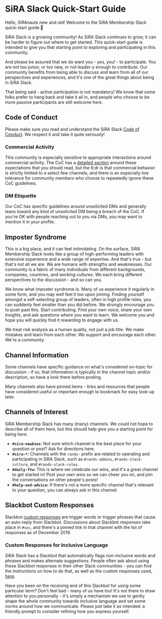 # SiRA Slack Quick-Start Guide

Hello, SiRAnauts new and old! Welcome to the SiRA Membership Slack quick-start guide 🙂

SiRA Slack is a growing community! As SiRA Slack continues to grow, it can be harder to figure out where to get started. This quick-start guide is intended to give you that starting point to exploring and participating in this community. 

And please be assured that we do want you - _yes, you!_ - to participate. You are not too junior, or too new, or not leader-y enough to contribute. Our community benefits from being able to discuss and learn from all of our perspectives and experiences, and it's one of the great things about being in SiRA Slack.

That being said - active participation is not mandatory! We know that some folks prefer to hang back and take it all in, and people who choose to be more passive participants are still welcome here.

## Code of Conduct

Please make sure you read and understand the SiRA Slack [Code of Conduct](https://github.com/societyinforisk/code-of-conduct/blob/main/code-of-conduct.md). We respect it and take it quite seriously!

### Commercial Activity

This community is especially sensitive to appropriate interactions around commercial activity. The CoC has a [detailed section](https://github.com/societyinforisk/code-of-conduct/blob/main/code-of-conduct.md#not-for-profit-mostly) around these expectations that you should read, but the tl;dr is that commercial behavior is strictly limited to a select few channels, and there is an especially low tolerance for community members who choose to repeatedly ignore these CoC guidelines.

### DM Etiquette

Our CoC has specific guidelines around unsolicited DMs and generally leans toward any kind of unsolicited DM being a breach of the CoC. If you're OK with people reaching out to you via DMs, you may want to mention it in your profile. 

## Imposter Syndrome

This is a big place, and it can feel intimidating. On the surface, SiRA Membership Slack looks like a group of high-performing leaders with extensive experience and a wide range of expertise. And that's true - but that's not all we are. We are humans with strengths and weaknesses. Our community is a fabric of many individuals from different backgrounds, companies, countries, and working cultures. We each bring different perspectives to the discussion - and so can you.

We know what imposter syndrome is. Many of us experience it regularly in some form, and you may well feel it too upon joining. Finding yourself amongst a self-selecting group of leaders, often in high profile roles, you can suddenly feel smaller than you did before. We strongly encourage you to push past this. Start contributing. Find your own voice, share your own insights, and ask questions where you want to learn. We welcome you and hope you will quickly find it rewarding to engage with us. 

We treat risk analysis as a human quality, not just a job title. We make mistakes and learn from each other. We support and encourage each other. We're a community.

## Channel Information

Some channels have specific guidance on what's considered on-topic for discussion - if so, that information is typically in the channel topic and/or description, so have a look there before posting.

Many channels also have pinned items - links and resources that people have considered useful or important enough to bookmark for easy look-up later. 

## Channels of Interest

SiRA Membership Slack has many (many) channels. We could not hope to describe all of them here, but this should help give you a starting point for being here.

- **`#sira-newbies`:** Not sure which channel is the best place for your question or post? Ask for directions here.
- **`#sira-*`:** Channels with the `rands-` prefix are related to operating and participating in SiRA Slack, such as `#rands-admins`, `#rands-slack-culture`, and `#rands-slack-rules`.
- **`#daily-ftw`:** This is where we celebrate our wins, and it's a great channel to get started in! Post your own wins so we can cheer you on, and join the conversations on other people's posts!
- **`#help-and-advice`:** If there's not a more specific channel that's relevant to your question, you can always ask in this channel. 

## Slackbot Custom Responses

Slackbot [custom responses](https://slack.com/resources/using-slack/a-guide-to-slackbot-custom-responses) are trigger words or trigger phrases that cause an auto-reply from Slackbot. Discussions about Slackbot responses take place in `#coc`, and there's a pinned link in that channel with the list of responses as of December 2019.

### Custom Responses for Inclusive Language

SiRA Slack has a Slackbot that automatically flags non-inclusive words and phrases and makes alternate suggestions. People often ask about using these Slackbot responses in their other Slack communities - you can find the instructions on how to do that, as well as the custom responses used, [here](https://github.com/societyinforisk/code-of-conduct/blob/main/inclusive-language.md).

Have you been on the receiving end of this Slackbot for using some particular term? Don't feel bad - many of us have too! It's not there to draw attention to you personally - it's simply a mechanism we use to gently shape the whole community towards inclusive language and set some norms around how we communicate. Please just take it as intended: a friendly prompt to consider refining how you express yourself.
